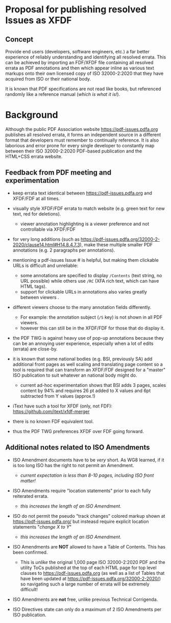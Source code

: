 # Proposal for publishing resolved Issues as XFDF

## Concept

Provide end users (developers, software engineers, etc.) a far better experience of reliably understanding and identifying all resolved errata. This can be achieved by importing an FDF/XFDF file containing all resolved errata as PDF annotations and then which appear inline as various text markups onto their own licensed copy of ISO 32000-2:2020 that they
have acquired from ISO or their national body.

It is known that PDF specifications
are not read like books, but referenced randomly like a reference manual (_which is what it is!_).

# Background

Although the public PDF Association website https://pdf-issues.pdfa.org publishes
all resolved errata, it forms an independent source in a different format that
developers must remember to continually reference. It is also laborious and error prone for every single developer to constantly map between their ISO 32000-2:2020 PDF-based publication and the HTML+CSS errata website.

## Feedback from PDF meeting and experimentation

- keep errata text identical between https://pdf-issues.pdfa.org and XFDF/FDF at all times.

- visually style XFDF/FDF errata to match website (e.g. green text for new text, red for deletions).
   - viewer annotation highlighting is a viewer preference and not controllable via XFDF/FDF  

- for very long additions (such as https://pdf-issues.pdfa.org/32000-2-2020/clause14.html#H14.8.4.7.3),
 make these multiple smaller PDF annotations (e.g. 2 paragraphs per annotations).

- mentioning a pdf-issues Issue # is helpful, but making them clickable URLs is difficult and unreliable:
  - some annotations are specified to display `/Contents` (text string, no URL possible) while others use `/RC` (XFA rich text, which can have HTML tags).
  - support for clickable URLs in annotations also varies greatly between viewers  .

- different viewers choose to the many annotation fields differently.
  - For example: the annotation subject (`/S` key) is not shown in all PDF viewers.
  - however this can still be in the XFDF/FDF for those that do display it.

- the PDF TWG is against heavy use of pop-up annotations because they can be an annoying user experience, especially when a lot of edits (errata) are close-by.

- it is known that some national bodies (e.g. BSI, previously SA) add additional front pages as well
scaling and translating page content so a tool is required that can transform an
XFDF/FDF designed for a "master" ISO publication to suit whatever an national body might do.  
   - current ad-hoc experimentation shows that BSI adds 3 pages, scales content by 94% and requires 26 pt added to X values and 6pt subtracted from Y values (approx.!)

- iText have such a tool for XFDF (only, not FDF): https://github.com/itext/xfdf-merger

- there is no known FDF equivalent tool.

- thus the PDF TWG preferences XFDF over FDF going forward.

## Additional notes related to ISO Amendments

- ISO Amendment documents have to be _very_ short. As WG8 learned, if it is too long ISO has the right to not permit an Amendment.
   - _current expectation is less than 8-10 pages, including ISO front matter!_

- ISO Amendments require "location statements" prior to each fully reiterated errata. 
   - _this increases the length of an ISO Amendment_.

- ISO do not permit the pseudo "track changes" colored markup shown at https://pdf-issues.pdfa.org/ but insteasd require explicit location statements "_change X to Y_"
   - _this increases the length of an ISO Amendment_.

- ISO Amendments are **NOT** allowed to have a Table of Contents. This has been confirmed.
   - This is _unlike_ the original 1,000 page ISO 32000-2:2020 PDF and the utility ToCs published at the top of each HTML page for top level clauses to https://pdf-issues.pdfa.org (as well as a list of Tables that have been updated at https://pdf-issues.pdfa.org/32000-2-2020/) so navigating such a large number of errata will be extremely difficult!

- ISO Amendments are **not** free, unlike previous Technical Corrigenda.

- ISO Directives state can only do a maximum of 2 ISO Amendments per ISO publication.
